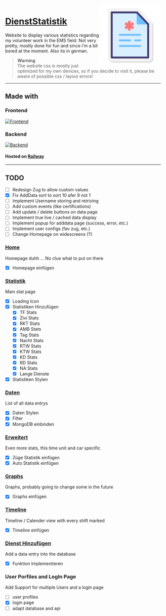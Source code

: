 <img src="https://github.com/PhilRoli/DienstStatistik/blob/master/public/favicon.png" alt="logo" width="200" align="right">

# [DienstStatistik](https://philroli.github.io/DienstStatistik/#/)

Website to display various statistics regarding my volunteer work in the EMS field.
Not very pretty, mostly done for fun and since i'm a bit bored at the moment.
Also its in german.

> **Warning**  
> The website css is mostly just optimized for my own devices, so if you decide to visit it, please be aware of possible css / layout errors!

---

## Made with

### Frontend

[![Frontend](https://skillicons.dev/icons?i=react,javascript,html,css)](https://skillicons.dev)

### Backend

[![Backend](https://skillicons.dev/icons?i=express,nodejs,mongodb)](https://skillicons.dev)

#### Hosted on [Railway](https://railway.app)

---

## TODO

- [ ] Redesign Zug to allow custom values
- [x] Fix AddData sort to sort 10 afer 9 not 1
- [ ] Implement Username storing and retriving
- [ ] Add custom events (like certifications)
- [ ] Add update / delete buttons on data page
- [ ] Implement true live / cached data display
- [ ] Implement popup for adddata page (success, error, etc.)
- [ ] Implement user configs (fav zug, etc.)
- [ ] Change Homepage on widescreens (?)

### [Home](https://philroli.github.io/DienstStatistik/#/)

Homepage duhh ... No clue what to put on there

- [x] Homepage einfügen

### [Statistik](https://philroli.github.io/DienstStatistik/#/Statistik)

Main stat page

- [x] Loading Icon
- [x] Statistiken Hinzufügen
  - [x] TF Stats
  - [x] Zivi Stats
  - [x] RKT Stats
  - [x] AMB Stats
  - [x] Tag Stats
  - [x] Nacht Stats
  - [x] RTW Stats
  - [x] KTW Stats
  - [x] KD Stats
  - [x] RD Stats
  - [x] NA Stats
  - [x] Lange Dienste
- [x] Statistiken Stylen

### [Daten](https://philroli.github.io/DienstStatistik/#/Daten)

List of all data entrys

- [x] Daten Stylen
- [x] Filter
- [x] MongoDB einbinden

### [Erweitert](https://philroli.github.io/DienstStatistik/#/Erweitert)

Even more stats, this time unit and car specific

- [x] Züge Statistik einfügen
- [x] Auto Statistik einfügen

### [Graphs](https://philroli.github.io/DienstStatistik/#/Graphs)

Graphs, probably going to change some in the future

- [x] Graphs einfügen

### [Timeline](https://philroli.github.io/DienstStatistik/#/Timeline)

Timeline / Calender view with every shift marked

- [x] Timeline einfügen

### [Dienst Hinzufügen](https://philroli.github.io/DienstStatistik/#/AddData)

Add a data entry into the database

- [x] Funktion Implementieren

### User Porfiles and LogIn Page

Add Support for multiple Users and a login page

- [ ] user profiles
- [x] login page
- [ ] adapt database and api
